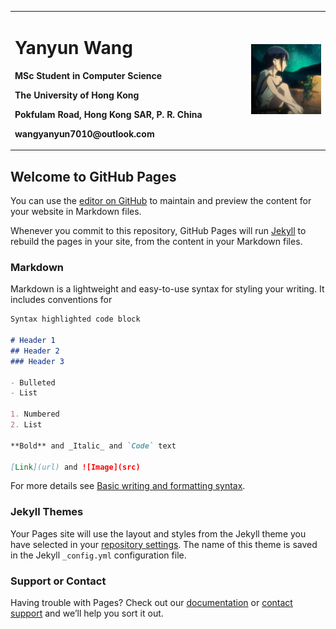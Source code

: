 <table border="0">
  <tr>
    <td width="75%">
      <h1>Yanyun Wang</h1>
      <p><b>MSc Student in Computer Science</b></p>
      <p><b>The University of Hong Kong</b></p>
      <p><b>Pokfulam Road, Hong Kong SAR, P. R. China</b></p>
      <p><b>wangyanyun7010@outlook.com</b></p>
    </td>
    <td width="25%">
      <img src="/5hyhx.png" width="100%">
    </td>
  </tr>
</table>


## Welcome to GitHub Pages

You can use the [editor on GitHub](https://github.com/wangyanyun7010/Yanyun_Wang.github.io/edit/gh-pages/index.md) to maintain and preview the content for your website in Markdown files.

Whenever you commit to this repository, GitHub Pages will run [Jekyll](https://jekyllrb.com/) to rebuild the pages in your site, from the content in your Markdown files.

### Markdown

Markdown is a lightweight and easy-to-use syntax for styling your writing. It includes conventions for

```markdown
Syntax highlighted code block

# Header 1
## Header 2
### Header 3

- Bulleted
- List

1. Numbered
2. List

**Bold** and _Italic_ and `Code` text

[Link](url) and ![Image](src)
```

For more details see [Basic writing and formatting syntax](https://docs.github.com/en/github/writing-on-github/getting-started-with-writing-and-formatting-on-github/basic-writing-and-formatting-syntax).

### Jekyll Themes

Your Pages site will use the layout and styles from the Jekyll theme you have selected in your [repository settings](https://github.com/wangyanyun7010/Yanyun_Wang.github.io/settings/pages). The name of this theme is saved in the Jekyll `_config.yml` configuration file.

### Support or Contact

Having trouble with Pages? Check out our [documentation](https://docs.github.com/categories/github-pages-basics/) or [contact support](https://support.github.com/contact) and we’ll help you sort it out.

